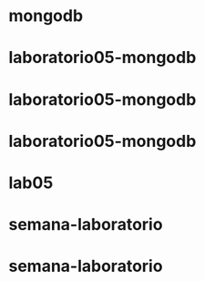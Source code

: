 # mongodb
# laboratorio05-mongodb
# laboratorio05-mongodb
# laboratorio05-mongodb
# lab05
# semana-laboratorio
# semana-laboratorio
